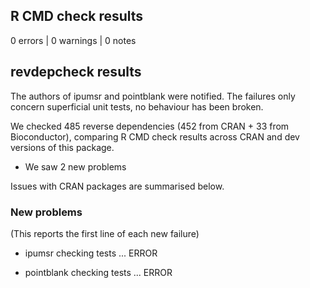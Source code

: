 ## R CMD check results

0 errors | 0 warnings | 0 notes


## revdepcheck results

The authors of ipumsr and pointblank were notified. The failures only concern superficial unit tests, no behaviour has been broken.

We checked 485 reverse dependencies (452 from CRAN + 33 from Bioconductor), comparing R CMD check results across CRAN and dev versions of this package.

 * We saw 2 new problems

Issues with CRAN packages are summarised below.

### New problems
(This reports the first line of each new failure)

* ipumsr
  checking tests ... ERROR

* pointblank
  checking tests ... ERROR
